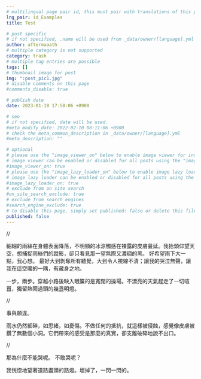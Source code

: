 ```yaml
---
# multilingual page pair id, this must pair with translations of this page. (This name must be unique)
lng_pair: id_Examples
title: Test

# post specific
# if not specified, .name will be used from _data/owner/[language].yml
author: aftermaaath
# multiple category is not supported
category: trash
# multiple tag entries are possible
tags: []
# thumbnail image for post
img: ":post_pic1.jpg"
# disable comments on this page
#comments_disable: true

# publish date
date: 2023-01-18 17:58:06 +0900

# seo
# if not specified, date will be used.
#meta_modify_date: 2022-02-10 08:11:06 +0900
# check the meta_common_description in _data/owner/[language].yml
#meta_description: ""

# optional
# please use the "image_viewer_on" below to enable image viewer for individual pages or posts (_posts/ or [language]/_posts folders).
# image viewer can be enabled or disabled for all posts using the "image_viewer_posts: true" setting in _data/conf/main.yml.
#image_viewer_on: true
# please use the "image_lazy_loader_on" below to enable image lazy loader for individual pages or posts (_posts/ or [language]/_posts folders).
# image lazy loader can be enabled or disabled for all posts using the "image_lazy_loader_posts: true" setting in _data/conf/main.yml.
#image_lazy_loader_on: true
# exclude from on site search
#on_site_search_exclude: true
# exclude from search engines
#search_engine_exclude: true
# to disable this page, simply set published: false or delete this file
published: false
---
```


<!-- outline-start -->
<!-- outline-end -->

//

細細的雨絲在身體表面降落，不明顯的冰涼觸感在裸露的皮膚蔓延。我抬頭仰望天空，想捕捉雨絲們的蹤影，卻只看見那一望無際又濃稠的黑。
好希望雨下大一點，我心想。
最好大到剝奪所有聽覺，大到令人視線不清；讓我的哭泣無聲，讓我在這空曠的一隅，有藏身之地。

一步，兩步。穿越小路後映入眼簾的是寬闊的操場。不漂亮的天氣趕走了一切喧囂，獨留熱鬧過頭的幾盞明燈。

//

事與願違。

雨水仍然細碎，如思緒，如憂傷。不做任何的抵抗，就這樣被侵蝕，感覺像皮膚被鑽了無數個小洞。它們帶來的感受是那麼的真實，卻支離破碎地說不出口。

//

那為什麼不能哭呢。
不敢哭呢？

我恍惚地望著道路盡頭的路燈。壞掉了，一閃一閃的。
